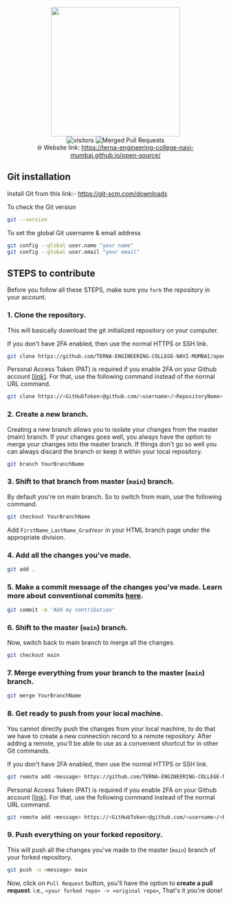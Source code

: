 <div align="center">
  <img src="/static/github.png" width="300" height="300">
</div>

<div align="center">
  <img src="https://visitor-badge.glitch.me/badge?page_id=TERNA-ENGINEERING-COLLEGE-NAVI-MUMBAI.open-source" alt="visitors" />
  <img src="https://img.shields.io/github/issues-search/TERNA-ENGINEERING-COLLEGE-NAVI-MUMBAI/open-source?label=merged%20PRs&query=is%3Apr+is%3Aclosed+is%3Amerged&color=green" alt="Merged Pull Requests" />
</div>

<div align="center">
  🌐 Website link: <a href="https://terna-engineering-college-navi-mumbai.github.io/open-source/">https://terna-engineering-college-navi-mumbai.github.io/open-source/</a><br>
<!--🖥 Presentation link: https://drive.google.com/file/d/1PB0TN9xqt0HvJ9f5IcmEVnP2A4WjNoCJ/view?usp=sharing-->
</div>

## Git installation

Install Git from this link:- <a href="https://git-scm.com/downloads" target="_blank">https://git-scm.com/downloads</a>

To check the Git version

```bash
git --version
```

To set the global Git username & email address

```bash
git config --global user.name "your name"
git config --global user.email "your email"
```

## STEPS to contribute

Before you follow all these STEPS, make sure you `fork` the repository in your account.

### 1. Clone the repository.

This will basically download the git initialized repository on your computer.

If you don't have 2FA enabled, then use the normal HTTPS or SSH link.
```bash
git clone https://github.com/TERNA-ENGINEERING-COLLEGE-NAVI-MUMBAI/open-source.git
```

Personal Access Token (PAT) is required if you enable 2FA on your Github account [[link]](https://docs.github.com/en/authentication/keeping-your-account-and-data-secure/creating-a-personal-access-token).
For that, use the following command instead of the normal URL command.
```bash
git clone https://<GitHubToken>@github.com/<username>/<RepositoryName>.git
```

### 2. Create a new branch.

Creating a new branch allows you to isolate your changes from the master (main) branch. If your changes goes well, you always have the option to merge your changes into the master branch. If things don't go so well you can always discard the branch or keep it within your local repository.

```bash
git branch YourBranchName
```

### 3. Shift to that branch from master (`main`) branch.

By default you're on main branch. So to switch from main, use the following command.

```bash
git checkout YourBranchName
```

Add `FirstName_LastName_GradYear` in your HTML branch page under the appropriate division.

### 4. Add all the changes you've made.

```bash
git add .
```

### 5. Make a commit message of the changes you've made. Learn more about conventional commits [here](https://www.conventionalcommits.org/en/v1.0.0/).

```bash
git commit -m 'Add my contribution'
```

### 6. Shift to the master (`main`) branch.

Now, switch back to main branch to merge all the changes.

```bash
git checkout main
```

### 7. Merge everything from your branch to the master (`main`) branch.

```bash
git merge YourBranchName
```

### 8. Get ready to push from your local machine.

You cannot directly push the changes from your local machine, to do that we have to create a new connection record to a remote repository. After adding a remote, you'll be able to use as a convenient shortcut for in other Git commands.

If you don't have 2FA enabled, then use the normal HTTPS or SSH link.
```bash
git remote add <message> https://github.com/TERNA-ENGINEERING-COLLEGE-NAVI-MUMBAI/open-source.git
```

Personal Access Token (PAT) is required if you enable 2FA on your Github account [[link]](https://docs.github.com/en/authentication/keeping-your-account-and-data-secure/creating-a-personal-access-token).
For that, use the following command instead of the normal URL command.
```bash
git remote add <message> https://<GitHubToken>@github.com/<username>/<RepositoryName>.git
```

### 9. Push everything on your forked repository.

This will push all the changes you've made to the master (`main`) branch of your forked repository.

```bash
git push -u <message> main
```

Now, click on `Pull Request` button, you'll have the option to **create a pull request**. i.e., `<your forked repo> -> <original repo>`, That's it you're done! 
